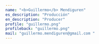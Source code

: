 ```yaml
---
name: "<b>Guillermo</b> Mendiguren"
es_description: "Producción"
en_description: "Producer"
profile: "guillermo.png"
profileback: "guillermo.png"
mail: "guillermo.mendiguren@gmail.com "
---
```

